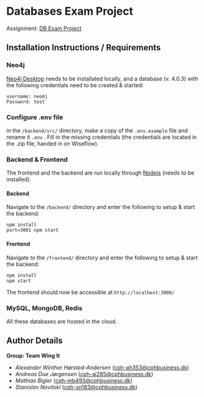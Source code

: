 # Databases Exam Project 

Assignment: [DB Exam Project](https://datsoftlyngby.github.io/soft2020spring/resources/94eb6465-DBExamTaskDescription2020.pdf)

## Installation Instructions / Requirements

### Neo4j
[Neo4j Desktop](https://neo4j.com/download/) needs to be installated locally, and a database (v. 4.0.3) with the following credentials need to be created & started:

```
username: neo4j
Password: test
```

### Configure .env file

in the ``/backend/src/`` directory, make a copy of the ``.env.example`` file and rename it ``.env`` . Fill in the missing credentials (the credentials are located in the .zip file, handed in on Wiseflow).

### Backend & Frontend 

The frontend and the backend are run locally through [Nodejs](https://nodejs.org/en/download/) (needs to be installed).

#### Backend

Navigate to the ``/backend/`` directory and enter the following to setup & start the backend:

```
npm install
port=3001 npm start
```

#### Frontend

Navigate to the ``/frontend/`` directory and enter the following to setup & start the backend:

```
npm install
npm start
```

The frontend should now be accessible at ``http://localhost:3000/``

### MySQL, MongoDB, Redis
All these databases are hosted in the cloud.


## Author Details

**Group: Team Wing It**
- *Alexander Winther Hørsted-Andersen* (cph-ah353@cphbusiness.dk)
- *Andreas Due Jørgensen* (cph-aj285@cphbusiness.dk)
- *Mathias Bigler* (cph-mb493@cphbusiness.dk)
- *Stanislav Novitski* (cph-sn183@cphbusiness.dk)
